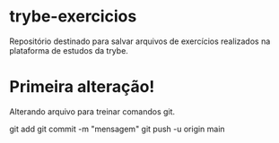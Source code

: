 # trybe-exercicios
Repositório destinado para salvar arquivos de exercícios realizados na plataforma de estudos da trybe.

# Primeira alteração!

Alterando arquivo para treinar comandos git.

git add
git commit -m "mensagem"
git push -u origin main